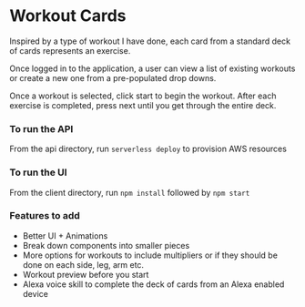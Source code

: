 # Workout Cards

Inspired by a type of workout I have done, each card from a standard deck of cards represents an exercise.

Once logged in to the application, a user can view a list of existing workouts or create a new one from a pre-populated drop downs.

Once a workout is selected, click start to begin the workout. After each exercise is completed, press next until you get through the entire deck.

### To run the API

From the api directory, run `serverless deploy` to provision AWS resources

### To run the UI

From the client directory, run `npm install` followed by `npm start`

### Features to add

- Better UI + Animations
- Break down components into smaller pieces
- More options for workouts to include multipliers or if they should be done on each side, leg, arm etc.
- Workout preview before you start
- Alexa voice skill to complete the deck of cards from an Alexa enabled device

